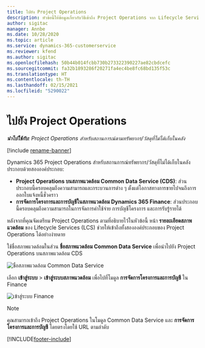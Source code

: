 ```yaml
---
title: ไปยัง Project Operations
description: หัวข้อนี้ให้ข้อมูลเกี่ยวกับวิธีเข้าถึง Project Operations จาก Lifecycle Services
author: sigitac
manager: Annbe
ms.date: 10/28/2020
ms.topic: article
ms.service: dynamics-365-customerservice
ms.reviewer: kfend
ms.author: sigitac
ms.openlocfilehash: 50b44b014fcbb730b273322390227ae82cbdcefc
ms.sourcegitcommit: fa32b1893286f20271fa4ec4be8fc68bd135f53c
ms.translationtype: HT
ms.contentlocale: th-TH
ms.lasthandoff: 02/15/2021
ms.locfileid: "5290022"
---
```

# <a name="navigate-project-operations"></a>ไปยัง Project Operations

_**นำไปใช้กับ:** Project Operations สำหรับสถานการณ์ตามทรัพยากร/วัสดุที่ไม่ได้เก็บในคลัง_

[!include [rename-banner](~/includes/cc-data-platform-banner.md)]

Dynamics 365 Project Operations สำหรับสถานการณ์ทรัพยากร/วัสดุที่ไม่ได้เก็บในคลังประกอบด้วยสององค์ประกอบ: 

 - **Project Operations บนสภาพแวดล้อม Common Data Service (CDS)**: ส่วนประกอบนี้ครอบคลุมถึงความสามารถและกระบวนการต่าง ๆ ตั้งแต่โอกาสทางการขายไปจนถึงการออกใบแจ้งหนี้ชั่วคราว 
 - **การจัดการโครงการและการบัญชีในสภาพแวดล้อม Dynamics 365 Finance**: ส่วนประกอบนี้ครอบคลุมถึงความสามารถในการจัดการค่าใช้จ่าย การบัญชีโครงการ และการรับรู้รายได้ 

หลังจากที่คุณจัดเตรียม Project Operations ตามที่อธิบายไว้ในหัวข้อนี้ หน้า **รายละเอียดสภาพแวดล้อม** ของ Lifecycle Services (LCS) ช่วยให้เข้าถึงทั้งสององค์ประกอบของ Project Operations ได้อย่างง่ายดาย  

ใช้ชื่อสภาพแวดล้อมในส่วน **ชื่อสภาพแวดล้อม Common Data Service** เพื่อนำไปยัง Project Operations บนสภาพแวดล้อม CDS 

  ![ชื่อสภาพแวดล้อม Common Data Service](./media/environment-name.PNG)

เลือก **เข้าสู่ระบบ** > **เข้าสู่ระบบสภาพแวดล้อม** เพื่อไปที่โมดูล **การจัดการโครงการและการบัญชี** ใน Finance  

   ![เข้าสู่ระบบ Finance](./media/environment-login.PNG)

> [!NOTE]
> คุณสามารถเข้าถึง Project Operations ในโมดูล Common Data Service และ **การจัดการโครงการและการบัญชี** โดยตรงโดยใช้ URL ตามลำดับ 


[!INCLUDE[footer-include](../includes/footer-banner.md)]